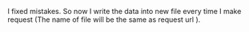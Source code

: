 I fixed mistakes. So now I write the data into new file every time I make request (The name of file will be the same as request url ).

